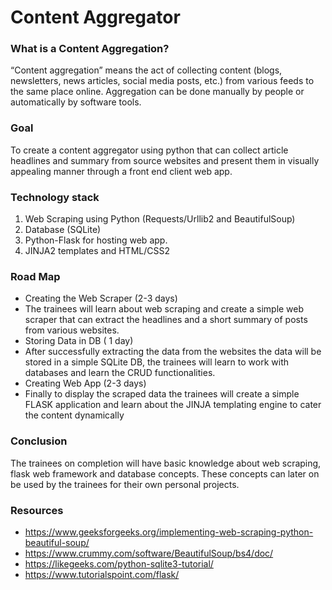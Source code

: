 # Content Aggregator

### What is a Content Aggregation?
“Content aggregation” means the act of collecting content (blogs,
newsletters, news articles, social media posts, etc.) from various feeds to the
same place online. Aggregation can be done manually by people or
automatically by software tools.

### Goal
To create a content aggregator using python that can collect article
headlines and summary from source websites and present them in visually
appealing manner through a front end client web app.
### Technology stack
1. Web Scraping using Python (Requests/Urllib2 and BeautifulSoup)
2. Database (SQLite)
3. Python-Flask for hosting web app.
4. JINJA2 templates and HTML/CSS2
### Road Map
* Creating the Web Scraper (2-3 days)
* The trainees will learn about web scraping and create a simple web scraper that
can extract the headlines and a short summary of posts from various websites.
* Storing Data in DB ( 1 day)
* After successfully extracting the data from the websites the data will be stored in
a simple SQLite DB, the trainees will learn to work with databases and learn the
CRUD functionalities.
* Creating Web App (2-3 days)
* Finally to display the scraped data the trainees will create a simple FLASK
application and learn about the JINJA templating engine to cater the content
dynamically
### Conclusion
The trainees on completion will have basic knowledge about web scraping,
flask web framework and database concepts. These concepts can later on be
used by the trainees for their own personal projects.
### Resources
* https://www.geeksforgeeks.org/implementing-web-scraping-python-beautiful-soup/
* https://www.crummy.com/software/BeautifulSoup/bs4/doc/
* https://likegeeks.com/python-sqlite3-tutorial/
* https://www.tutorialspoint.com/flask/
